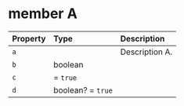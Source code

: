 # member A

| Property | Type              | Description    |
| :------- | :---------------- | :------------- |
| `a`      |                   | Description A. |
| `b`      | boolean           |                |
| `c`      |  = `true`         |                |
| `d`      | boolean? = `true` |                |
